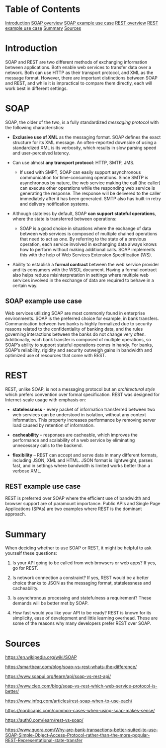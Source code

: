 # Table of Contents
[Introduction](#Introduction)
[SOAP overview](#SOAP-overview)
[SOAP example use case](##SOAP-example-use-case)
[REST overview](#REST-overview)
[REST example use case](#REST-example-use-case)
[Summary](#Summary)
[Sources](#Sources)


# Introduction

SOAP and REST are two different methods of exchanging information between applications. Both enable web services to transfer data over a network. Both can use HTTP as their transport protocol, and XML as the message format. However, there are important distinctions between SOAP and REST, and while it is impractical to compare them directly, each will work best in different settings.

# SOAP

SOAP, the older of the two, is a fully standardized *messaging protocol* with the following characteristics:

- **Exclusive use of XML** as the messaging format. SOAP defines the exact structure for its XML message. An often-reported downside of using a standardized XML is its verbosity, which results in slow parsing speed and user-perceived latency.

- Can use almost **any transport protocol**: HTTP, SMTP, JMS.

    -  If used with SMPT, SOAP can easily support asynchronous communication  for time-consuming operations. Since SMTP is asynchronous by nature, the web service making the call (the caller) can execute other operations while the responding web service is generating the response. The response will be delivered to the caller immediately after it has been generated. SMTP also has built-in retry and delivery notification systems.
   
- Although stateless by default, SOAP **can support stateful operations**, where the state is transferred between operations:

   - SOAP is a good choice in situations where the exchange of data between web services is composed of multiple chained operations that need to act as one.  By referring to the state of a previous operation, each service involved in exchanging data always knows how to perform without making additional calls. SOAP implements this with the help of Web Services Extension Specification (WS).

- Ability to establish a **formal contract** between the web service provider and its consumers with the WSDL document. Having a formal contract also helps reduce misinterpretation in settings where multiple web services involved in the exchange of data are required to behave in a certain way.

## SOAP example use case

Web services utilizing SOAP are most commonly found in enterprise environments. SOAP is the preferred choice for example, in bank transfers. Communication between two banks is highly formalized due to security reasons related to the confidentiality of banking data, and the rules governing interactions between the banks do not change very often. Additionally, each bank transfer is composed of multiple operations, so SOAP’s ability to support stateful operations comes in handy. For banks, SOAP’s reliability, rigidity and security outweigh gains in bandwidth and optimized use of resources that come with REST.

# REST

REST, unlike SOAP, is not a messaging protocol but an *architectural style* which prefers convention over formal specification. REST was designed for Internet-scale usage with emphasis on:

- **statelessness** - every packet of information transferred between two web services can be understood in isolation, without any context information. This property increases performance by removing server load caused by retention of information.

- **cacheability** – responses are cacheable, which improves the performance and scalability of a web service by eliminating unnecessary calls to the backend.

- **flexibility** – REST can accept and serve data in many different formats, including JSON, XML and HTML. JSON format is lightweight, parses fast, and in settings where bandwidth is limited works better than a verbose XML.

## REST example use case

REST is preferred over SOAP where the efficient use of bandwidth and browser support are of paramount importance. Public APIs and Single Page Applications (SPAs) are two examples where REST is the dominant approach.

# Summary

When deciding whether to use SOAP or REST, it might be helpful to ask yourself these questions:

1. Is your API going to be called from web browsers or web apps? If yes, go for REST.

2. Is network connection a constraint? If yes, REST would be a better choice thanks to JSON as the messaging format, statelessness and cacheability.

3. Is asynchronous processing and statefulness a requirement? These demands will be better met by SOAP.

4. How fast would you like your API to be ready? REST is known for its simplicity, ease of development and little learning overhead. These are some of the reasons why many developers prefer REST over SOAP.

  

# Sources

https://en.wikipedia.org/wiki/SOAP

https://smartbear.com/blog/soap-vs-rest-whats-the-difference/

https://www.soapui.org/learn/api/soap-vs-rest-api/

https://www.cleo.com/blog/soap-vs-rest-which-web-service-protocol-is-better/

https://www.infoq.com/articles/rest-soap-when-to-use-each/

https://nordicapis.com/common-cases-when-using-soap-makes-sense/

https://auth0.com/learn/rest-vs-soap/

https://www.quora.com/Why-are-bank-transactions-better-suited-to-use-SOAP-Simple-Object-Access-Protocol-rather-than-the-more-popular-REST-Representational-state-transfer